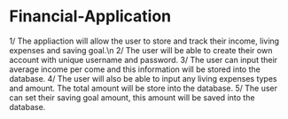 # Financial-Application

1/ The appliaction will allow the user to store and track their income, living expenses and saving goal.\n
2/ The user will be able to create their own account with unique username and password.
3/ The user can input their average income per come and this information will be stored into the database.
4/ The user will also be able to input any living expenses types and amount. The total amount will be store into the database.
5/ The user can set their saving goal amount, this amount will be saved into the database.
